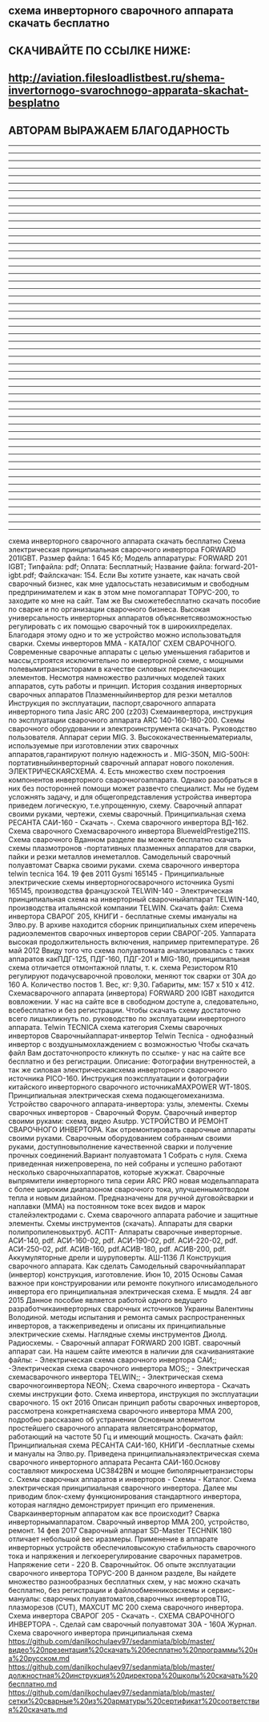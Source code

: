 схема инверторного сварочного аппарата скачать бесплатно
--------------------------------------------------
СКАЧИВАЙТЕ ПО ССЫЛКЕ НИЖЕ:
--------------------------------------------------
http://aviation.filesloadlistbest.ru/shema-invertornogo-svarochnogo-apparata-skachat-besplatno
--------------------------------------------------
АВТОРАМ ВЫРАЖАЕМ БЛАГОДАРНОСТЬ
--------------------------------------------------
--------------------------------------------------
--------------------------------------------------
--------------------------------------------------
--------------------------------------------------
--------------------------------------------------
--------------------------------------------------
--------------------------------------------------
--------------------------------------------------
--------------------------------------------------
--------------------------------------------------
--------------------------------------------------
--------------------------------------------------
--------------------------------------------------
--------------------------------------------------
--------------------------------------------------
--------------------------------------------------
--------------------------------------------------
--------------------------------------------------
--------------------------------------------------
--------------------------------------------------
--------------------------------------------------
--------------------------------------------------
--------------------------------------------------
--------------------------------------------------
--------------------------------------------------
--------------------------------------------------
--------------------------------------------------
--------------------------------------------------
--------------------------------------------------
--------------------------------------------------
--------------------------------------------------
--------------------------------------------------
--------------------------------------------------
--------------------------------------------------
--------------------------------------------------
--------------------------------------------------
--------------------------------------------------
--------------------------------------------------
--------------------------------------------------
--------------------------------------------------
--------------------------------------------------
--------------------------------------------------
--------------------------------------------------
--------------------------------------------------
--------------------------------------------------
--------------------------------------------------
--------------------------------------------------
--------------------------------------------------
--------------------------------------------------
--------------------------------------------------
--------------------------------------------------
--------------------------------------------------
схема инверторного сварочного аппарата скачать бесплатно Схема электрическая принципиальная сварочного инвертора FORWARD 201IGBT. Размер файла: 1 645 Кб; Модель аппаратуры: FORWARD 201 IGBT; Типфайла: pdf; Оплата: Бесплатный; Название файла: forward-201-igbt.pdf; Файлскачан: 154. Если Вы хотите узнаете, как начать свой сварочный бизнес, как мне удалосьстать независимым и свободным предпринимателем и как в этом мне помогаппарат ТОРУС-200, то заходите ко мне на сайт. Там же Вы сможетебесплатно скачать пособие по сварке и по организации сварочного бизнеса. Высокая универсальность инверторных аппаратов объясняетсявозможностью регулировать с их помощью сварочный ток в широкихпределах. Благодаря этому одно и то же устройство можно использоватьдля сварки. Схемы инверторов MMA - КАТАЛОГ СХЕМ СВАРОЧНОГО. Современные сварочные аппараты с целью уменьшения габаритов и массы,строятся исключительно по инверторной схеме, с мощными полевымитранзисторами в качестве силовых переключающих элементов. Несмотря намножество различных моделей таких аппаратов, суть работы и принцип. История создания инверторных сварочных аппаратов  Плазменныйинвертор для резки металлов  Инструкция по эксплуатации, паспорт,сварочного аппарата инверторного типа Jasic ARC 200 (z203)  Схемаинвертора, инструкция по эксплуатации сварочного аппарата ARC 140-160-180-200. Схемы сварочного оборудовании и электроинструмента скачать. Руководство пользователя. Аппарат серии MIG. 3. Высококачественныематериалы, используемые при изготовлении этих сварочных аппаратов,гарантируют полную надежность и . MIG-350N, MIG-500H: портативныйинверторный сварочный аппарат нового поколения.  ЭЛЕКТРИЧЕСКАЯСХЕМА. 4. Есть множество схем построения компонентов инверторного сварочногоаппарата. Однако разобраться в них без посторонней помощи может развечто специалист. Мы не будем усложнять задачу, и для общегопредставления устройства инвертора приведем логическую, т.е.упрощенную, схему. Сварочный аппарат своими руками, чертежи, схемы сварочный. Принципиальная схема РЕСАНТА САИ-160 - Скачать -. Схема сварочного инвертора ВД-162. Схема сварочного  Схемасварочного инвертора BlueweldPrestige211S. Схема сварочного  Вданном разделе вы можете бесплатно скачать схемы плазмотронов -портативных плазменных аппаратов для сварки, пайки и резки металлов инеметаллов. Самодельный сварочный полуавтомат  Сварка своими руками. схема сварочного инвертора telwin tecnica 164. 19 фев 2011  Gysmi 165145 - Принципиальные электрические схемы инверторногосварочного источника Gysmi 165145, производства французской  TELWIN-140 - Электрическая принципиальная схема на инверторный сварочныйаппарат TELWIN-140, производства итальянской компании TELWIN.
Скачать файл: Схема инвертора СВАРОГ 205, КНИГИ - бесплатные схемы имануалы на Элво.ру.  В архиве находится сборник принципиальных схем иперечень радиоэлементов сварочных инверторов серии СВАРОГ-205. Уаппарата высокая продолжительность включения, например притемпературе. 26 май 2012  Ввиду того что схема полуавтомата анализировалась с таких аппаратов какПДГ-125, ПДГ-160, ПДГ-201 и MIG-180, принципиальная схема отличается отмонтажной платы, т. к. схема  Резистором R10 регулируют подачусварочной проволоки, меняют ток сварки от 30А до 160 А. Количество постов 1. Вес, кг: 9,30. Габариты, мм: 157 x 510 x 412. Схемасварочного аппарата (инвертора) FORWARD 200 IGBT находится вовложении. У нас на сайте все в свободном доступе а, следовательно, всебесплатно и без регистрации. Чтобы скачать схему достаточно всего лишькликнуть по. руководство по эксплуатации инверторного аппарата. Telwin TECNICA схема категория Схемы сварочных инверторов Сварочныйаппарат-инвертор Telwin Tecnica - однофазный инвертор с воздушнымохлаждением с возможностью  Чтобы скачать файл Вам достаточнопросто кликнуть по ссылке- у нас на сайте все бесплатно и без регистрации. Описание: Фотографии внутренностей, а так же силовая электрическаясхема инверторного сварочного источника PICO-160. Инструкция поэксплуатации и фотографии китайского инверторного сварочного источникаMAXPOWER WT-180S. Принципиальная электрическая схема подающегомеханизма. Устройство сварочного аппарата-инвертора: узлы, элементы. Cхемы сварочных инверторов - Сварочный Форум. Сварочный инвертор своими руками: схема, видео  Asutpp. УСТРОЙСТВО И РЕМОНТ СВАРОЧНОГО ИНВЕРТОРА. Как отремонтировать сварочные аппараты своими руками. Сварочным оборудованием собранным своими руками, доступновыполнение качественной сварки и получение прочных соединений.Вариант полуавтомата 1 Собрать с нуля. Схема приведенная нижепроверена, по ней собраны и успешно работают несколько сварочныхаппаратов, которые жужжат. Сварочные выпрямители инверторного типа серии ARC PRO новая модельаппарата с более широким диапазоном сварочного тока, улучшеннымотводом тепла и новым дизайном. Предназначены для ручной дуговойсварки и наплавки (ММА) на постоянном токе всех видов и марок сталейэлектродами с. Схема сварочного аппарата  рабочие и защитные элементы. Схемы инструментов (скачать). Аппараты для сварки полипропиленовыхтруб. АСПТ-  Аппараты сварочные инверторные. АСИ-140, pdf. АСИ-160-02, pdf. АСИ-190-02, pdf. АСИ-220-02, pdf. АСИ-250-02, pdf. АСИВ-160, pdf.АСИВ-180, pdf. АСИВ-200, pdf. Аккумуляторные дрели и шуруповерты. АШ-1136 Л
Конструкция сварочного аппарата. Как сделать  Самодельный сварочныйаппарат (инвертор)  конструкция, изготовление. Июн 10, 2015  Основы Самая важное при конструировании или ремонте покупного илисамодельного инвертора  его принципиальная электрическая схема. Е мыдля. 24 авг 2015  Данное пособие является работой одного ведущего разработчикаинверторных сварочных источников Украины Валентины Володиной. методы испытания и ремонта самых распространенных инверторов, а такжеприведены и описаны их принципиальные электрические схемы. Наглядные схемы инструментов  Диолд. Радиосхемы. - Сварочный аппарат FORWARD 200 IGBT. сварочный аппарат саи. На нашем сайте имеются в наличии для скачиваниятакие файлы: - Электрическая схема сварочного инвертора САИ;; -Электрическая схема сварочного инвертора MOS;; - Электрическая схемасварочного инвертора TELWIN;; - Электрическая схема сварочногоинвертора NEON;. Схема сварочного инвертора - Скачать схемы инструкции фото. Схема инвертора, инструкция по эксплуатации сварочного. 15 окт 2016  Описан принцип работы сварочных инверторов, рассмотрена конкретнаясхема сварочного инвертора ММА 200, подробно рассказано об устранении Основным элементом простейшего сварочного аппарата являетсятрансформатор, работающий на частоте 50 Гц и имеющий мощность. Скачать файл: Принципиальная схема РЕСАНТА САИ-160, КНИГИ -бесплатные схемы и мануалы на Элво.ру.  Приведена принципиальнаяэлектрическая схема сварочного инверторного аппарата Ресанта САИ-160.Основу составляют микросхема UC3842BN и мощне биполярныетранзисторы с. Схемы сварочных аппаратов и инверторов - Схемы - Каталог. Схема электрическая принципиальная сварочного инвертора. Далее мы приводим блок-схему функционирования стандартного инвертора, которая наглядно демонстрирует принцип его применения. Сваркаинверторным аппаратом  как все происходит? Сварка инверторнымаппаратом. Сварочный инвертор ММА 200, устройство, ремонт. 14 фев 2017  Сварочный аппарат SD-Master TECHNIK 180 отличает небольшой вес иразмеры. Применение в аппарате инверторных устройств обеспечиловысокую стабильность сварочного тока и напряжения и легкоерегулирование сварочных параметров. Напряжение сети - 220 В. Сварочныйток. Об опыте эксплуатации сварочного инвертора ТОРУС-200
В данном разделе, Вы найдете множество разнообразных бесплатных схем, у нас можно скачать бесплатно, без регистрации и файлообменниковсхемы и сервис-мануалы: сварочных полуавтоматов,сварочных инверторовTIG, плазморезов (CUT),  MAXCUT MC 200 схема сварочного инвертора. Схема инвертора СВАРОГ 205 - Скачать -. СХЕМА СВАРОЧНОГО ИНВЕРТОРА -. Сделай сам сварочный полуавтомат 30А - 160А  Журнал. Схема сварочного инвертора  принципиальная схема
https://github.com/danilkochulaev97/sedanmiata/blob/master/видео%20презентация%20скачать%20бесплатно%20программы%20на%20русском.md
https://github.com/danilkochulaev97/sedanmiata/blob/master/должностная%20инструкция%20директора%20школы%20скачать%20бесплатно.md
https://github.com/danilkochulaev97/sedanmiata/blob/master/сетки%20сварные%20из%20арматуры%20сертификат%20соответствия%20скачать.md